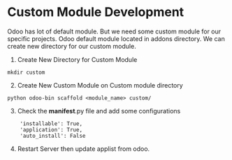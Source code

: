 # Custom Module Development

Odoo has lot of default module. But we need some custom module for our specific projects. Odoo default module located in addons directory.
We can create new directory for our custom module.

1. Create New Directory for Custom Module
```
mkdir custom
```

2. Create New Custom Module on Custom module directory
```
python odoo-bin scaffold <module_name> custom/
```

3. Check the __manifest__.py file and add some configurations
```
    'installable': True,
    'application': True,
    'auto_install': False
```

4. Restart Server then update applist from odoo.
